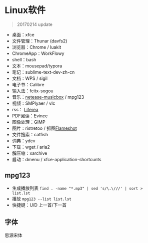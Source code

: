 # Linux软件

> 20170214 update

- 桌面：xfce
- 文件管理：Thunar (davfs2)
- 浏览器：Chrome / luakit
- ChromeApp：WorkFlowy
- shell：bash
- 文本：mousepad/typora
- 笔记：sublime-text-dev-zh-cn
- 文档：WPS / sigil
- 电子书：Calibre
- 输入法：fcitx-sogou
- 音乐：[netease-musicbox](https://github.com/darknessomi/musicbox) / mpg123
- 视频：SMPlyaer / vlc
- rss： [Liferea](https://lzone.de/liferea/)
- PDF阅读：Evince
- 图像处理：GIMP
- 图片：ristretoo / 抓图[Flameshot](https://github.com/lupoDharkael/flameshot)
- 文件搜索：catfish
- 词典：ydcv
- 下载：wget / aria2
- 解压缩：xarchive
- 启动：dmenu / xfce-application-shortcunts

## mpg123

- 生成播放列表 `find . -name "*.mp3" | sed 's/\.\///' | sort > list.lst`
- 播放 `mpg123 --list list.lst`
- 快捷键：U/D 上一首/下一首

## 字体

思源宋体
